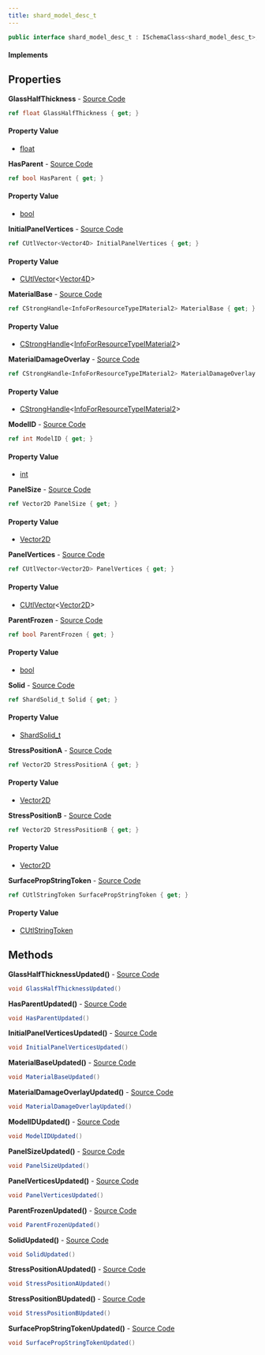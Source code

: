 ```yaml
---
title: shard_model_desc_t
---
```


```csharp
public interface shard_model_desc_t : ISchemaClass<shard_model_desc_t>, ISchemaField, ISchemaClass, INativeHandle
```

#### Implements

## Properties

**GlassHalfThickness** - [Source Code](https://github.com/swiftly-solution/swiftlys2/blob/main/managed/src/SwiftlyS2.Generated/Schemas/Interfaces/shard_model_desc_t.cs#L34)

```csharp
ref float GlassHalfThickness { get; }
```

#### Property Value

- [float](https://learn.microsoft.com/dotnet/api/system.single)

**HasParent** - [Source Code](https://github.com/swiftly-solution/swiftlys2/blob/main/managed/src/SwiftlyS2.Generated/Schemas/Interfaces/shard_model_desc_t.cs#L36)

```csharp
ref bool HasParent { get; }
```

#### Property Value

- [bool](https://learn.microsoft.com/dotnet/api/system.boolean)

**InitialPanelVertices** - [Source Code](https://github.com/swiftly-solution/swiftlys2/blob/main/managed/src/SwiftlyS2.Generated/Schemas/Interfaces/shard_model_desc_t.cs#L32)

```csharp
ref CUtlVector<Vector4D> InitialPanelVertices { get; }
```

#### Property Value

- [CUtlVector](/docs/api/shared/natives/cutlvector-1)<[Vector4D](/docs/api/shared/natives/vector4d)>

**MaterialBase** - [Source Code](https://github.com/swiftly-solution/swiftlys2/blob/main/managed/src/SwiftlyS2.Generated/Schemas/Interfaces/shard_model_desc_t.cs#L18)

```csharp
ref CStrongHandle<InfoForResourceTypeIMaterial2> MaterialBase { get; }
```

#### Property Value

- [CStrongHandle](/docs/api/shared/natives/cstronghandle-1)<[InfoForResourceTypeIMaterial2](/docs/api/shared/schemadefinitions/infoforresourcetypeimaterial2)>

**MaterialDamageOverlay** - [Source Code](https://github.com/swiftly-solution/swiftlys2/blob/main/managed/src/SwiftlyS2.Generated/Schemas/Interfaces/shard_model_desc_t.cs#L20)

```csharp
ref CStrongHandle<InfoForResourceTypeIMaterial2> MaterialDamageOverlay { get; }
```

#### Property Value

- [CStrongHandle](/docs/api/shared/natives/cstronghandle-1)<[InfoForResourceTypeIMaterial2](/docs/api/shared/schemadefinitions/infoforresourcetypeimaterial2)>

**ModelID** - [Source Code](https://github.com/swiftly-solution/swiftlys2/blob/main/managed/src/SwiftlyS2.Generated/Schemas/Interfaces/shard_model_desc_t.cs#L16)

```csharp
ref int ModelID { get; }
```

#### Property Value

- [int](https://learn.microsoft.com/dotnet/api/system.int32)

**PanelSize** - [Source Code](https://github.com/swiftly-solution/swiftlys2/blob/main/managed/src/SwiftlyS2.Generated/Schemas/Interfaces/shard_model_desc_t.cs#L24)

```csharp
ref Vector2D PanelSize { get; }
```

#### Property Value

- [Vector2D](/docs/api/shared/natives/vector2d)

**PanelVertices** - [Source Code](https://github.com/swiftly-solution/swiftlys2/blob/main/managed/src/SwiftlyS2.Generated/Schemas/Interfaces/shard_model_desc_t.cs#L30)

```csharp
ref CUtlVector<Vector2D> PanelVertices { get; }
```

#### Property Value

- [CUtlVector](/docs/api/shared/natives/cutlvector-1)<[Vector2D](/docs/api/shared/natives/vector2d)>

**ParentFrozen** - [Source Code](https://github.com/swiftly-solution/swiftlys2/blob/main/managed/src/SwiftlyS2.Generated/Schemas/Interfaces/shard_model_desc_t.cs#L38)

```csharp
ref bool ParentFrozen { get; }
```

#### Property Value

- [bool](https://learn.microsoft.com/dotnet/api/system.boolean)

**Solid** - [Source Code](https://github.com/swiftly-solution/swiftlys2/blob/main/managed/src/SwiftlyS2.Generated/Schemas/Interfaces/shard_model_desc_t.cs#L22)

```csharp
ref ShardSolid_t Solid { get; }
```

#### Property Value

- [ShardSolid_t](/docs/api/shared/schemadefinitions/shardsolid_t)

**StressPositionA** - [Source Code](https://github.com/swiftly-solution/swiftlys2/blob/main/managed/src/SwiftlyS2.Generated/Schemas/Interfaces/shard_model_desc_t.cs#L26)

```csharp
ref Vector2D StressPositionA { get; }
```

#### Property Value

- [Vector2D](/docs/api/shared/natives/vector2d)

**StressPositionB** - [Source Code](https://github.com/swiftly-solution/swiftlys2/blob/main/managed/src/SwiftlyS2.Generated/Schemas/Interfaces/shard_model_desc_t.cs#L28)

```csharp
ref Vector2D StressPositionB { get; }
```

#### Property Value

- [Vector2D](/docs/api/shared/natives/vector2d)

**SurfacePropStringToken** - [Source Code](https://github.com/swiftly-solution/swiftlys2/blob/main/managed/src/SwiftlyS2.Generated/Schemas/Interfaces/shard_model_desc_t.cs#L40)

```csharp
ref CUtlStringToken SurfacePropStringToken { get; }
```

#### Property Value

- [CUtlStringToken](/docs/api/shared/natives/cutlstringtoken)

## Methods

**GlassHalfThicknessUpdated()** - [Source Code](https://github.com/swiftly-solution/swiftlys2/blob/main/managed/src/SwiftlyS2.Generated/Schemas/Interfaces/shard_model_desc_t.cs#L51)

```csharp
void GlassHalfThicknessUpdated()
```

**HasParentUpdated()** - [Source Code](https://github.com/swiftly-solution/swiftlys2/blob/main/managed/src/SwiftlyS2.Generated/Schemas/Interfaces/shard_model_desc_t.cs#L52)

```csharp
void HasParentUpdated()
```

**InitialPanelVerticesUpdated()** - [Source Code](https://github.com/swiftly-solution/swiftlys2/blob/main/managed/src/SwiftlyS2.Generated/Schemas/Interfaces/shard_model_desc_t.cs#L50)

```csharp
void InitialPanelVerticesUpdated()
```

**MaterialBaseUpdated()** - [Source Code](https://github.com/swiftly-solution/swiftlys2/blob/main/managed/src/SwiftlyS2.Generated/Schemas/Interfaces/shard_model_desc_t.cs#L43)

```csharp
void MaterialBaseUpdated()
```

**MaterialDamageOverlayUpdated()** - [Source Code](https://github.com/swiftly-solution/swiftlys2/blob/main/managed/src/SwiftlyS2.Generated/Schemas/Interfaces/shard_model_desc_t.cs#L44)

```csharp
void MaterialDamageOverlayUpdated()
```

**ModelIDUpdated()** - [Source Code](https://github.com/swiftly-solution/swiftlys2/blob/main/managed/src/SwiftlyS2.Generated/Schemas/Interfaces/shard_model_desc_t.cs#L42)

```csharp
void ModelIDUpdated()
```

**PanelSizeUpdated()** - [Source Code](https://github.com/swiftly-solution/swiftlys2/blob/main/managed/src/SwiftlyS2.Generated/Schemas/Interfaces/shard_model_desc_t.cs#L46)

```csharp
void PanelSizeUpdated()
```

**PanelVerticesUpdated()** - [Source Code](https://github.com/swiftly-solution/swiftlys2/blob/main/managed/src/SwiftlyS2.Generated/Schemas/Interfaces/shard_model_desc_t.cs#L49)

```csharp
void PanelVerticesUpdated()
```

**ParentFrozenUpdated()** - [Source Code](https://github.com/swiftly-solution/swiftlys2/blob/main/managed/src/SwiftlyS2.Generated/Schemas/Interfaces/shard_model_desc_t.cs#L53)

```csharp
void ParentFrozenUpdated()
```

**SolidUpdated()** - [Source Code](https://github.com/swiftly-solution/swiftlys2/blob/main/managed/src/SwiftlyS2.Generated/Schemas/Interfaces/shard_model_desc_t.cs#L45)

```csharp
void SolidUpdated()
```

**StressPositionAUpdated()** - [Source Code](https://github.com/swiftly-solution/swiftlys2/blob/main/managed/src/SwiftlyS2.Generated/Schemas/Interfaces/shard_model_desc_t.cs#L47)

```csharp
void StressPositionAUpdated()
```

**StressPositionBUpdated()** - [Source Code](https://github.com/swiftly-solution/swiftlys2/blob/main/managed/src/SwiftlyS2.Generated/Schemas/Interfaces/shard_model_desc_t.cs#L48)

```csharp
void StressPositionBUpdated()
```

**SurfacePropStringTokenUpdated()** - [Source Code](https://github.com/swiftly-solution/swiftlys2/blob/main/managed/src/SwiftlyS2.Generated/Schemas/Interfaces/shard_model_desc_t.cs#L54)

```csharp
void SurfacePropStringTokenUpdated()
```

